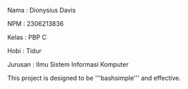Nama : Dionysius Davis

NPM : 2306213836

Kelas : PBP C

Hobi : Tidur

Jurusan : Ilmu Sistem Informasi Komputer

This project is designed to be '''bashsimple''' and effective.
